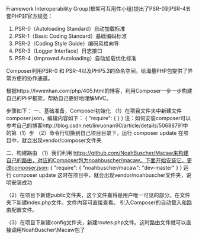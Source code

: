 Framework Interoperability Group(框架可互用性小组)提出了PSR-0到PSR-4五套PHP非官方规范：
1. PSR-0（Autoloading Standard）自动加载标准
2. PSR-1（Basic Coding Standard）基础编码标准
3. PSR-2（Coding Style Guide）编码风格向导
4. PSR-3（Logger Interface）日志接口
5. PSR-4（Improved Autoloading）自动加载优化标准

Composer利用PSR-0 和 PSR-4以及PHP5.3的命名空间，给海量PHP包提供了异常方便的协作通道。

根据https://lvwenhan.com/php/405.html的博客，利用Composer一步一步构建自己的PHP框架，帮助自己更好地理解MVC。

步骤如下：
一、基础准备，Composer初始化
（1）在项目文件夹中新建文件composer.json，编辑内容如下：
{
	"require": {
	}
}
注：如何安装composer可以参考自己的博客http://blog.csdn.net/linruonan90/article/details/50688791中的第（1）步
（2）命令行切换到自己项目目录下，运行
composer update
在项目中，就会出现vendor/composer文件夹

二、构建路由
（1）我们利用 https://github.com/NoahBuscher/Macaw来构建自己的路由，对应的Composer包为noahbuscher/macaw。下面开始安装它，更改composer.json:
{
	"require": {
		"noahbuscher/macaw": "dev-master"
	}
}
运行 composer update
这时在项目中，就会出现vendor/noahbuscher文件夹，说明安装成功

（2）在项目下新建public文件夹，这个文件嘉将是用户唯一可见的部分。在文件夹下新建index.php文件。文件内容可直接查看。
引入Composer的自动载入和路由配置文件。

（3）在项目下新建config文件夹，新建routes.php文件。这时路由文件就可以直接调用NoahBuscher\Macaw包了